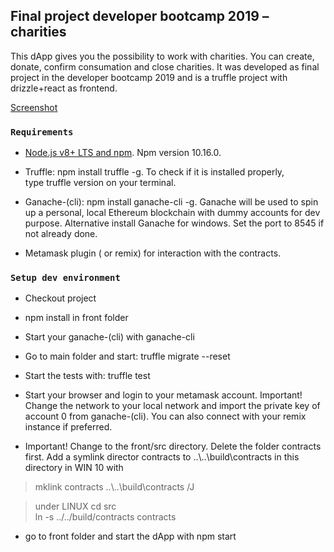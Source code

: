 Final project developer bootcamp 2019 – charities
-------------------------------------------------

This dApp gives you the possibility to work with charities. You can create,
donate, confirm consumation and close charities. It was developed as final
project in the developer bootcamp 2019 and is a truffle project with
drizzle+react as frontend.

[Screenshot](https://github.com/8locktec/charities/blob/master/screenshot-dapp.PNG)

### `Requirements`

-   [Node.js v8+ LTS and npm](https://nodejs.org/en/). Npm version 10.16.0.

-   Truffle: npm install truffle -g. To check if it is installed properly,
    type truffle version on your terminal.

-   Ganache-(cli): npm install ganache-cli -g. Ganache will be used to spin up a
    personal, local Ethereum blockchain with dummy accounts for dev purpose.
    Alternative install Ganache for windows. Set the port to 8545 if not already
    done.

-   Metamask plugin ( or remix) for interaction with the contracts.

### `Setup dev environment`

-   Checkout project

-   npm install in front folder

-   Start your ganache-(cli) with ganache-cli

-   Go to main folder and start: truffle migrate --reset

-   Start the tests with: truffle test

-   Start your browser and login to your metamask account. Important! Change the
    network to your local network and import the private key of account 0 from
    ganache-(cli). You can also connect with your remix instance if preferred.

-   Important! Change to the front/src directory. Delete the folder contracts
    first. Add a symlink director contracts to ..\\..\\build\\contracts in this
    directory in WIN 10 with

>   mklink contracts ..\\..\\build\\contracts /J

>   under LINUX cd src  
>   ln -s ../../build/contracts contracts

-   go to front folder and start the dApp with npm start
